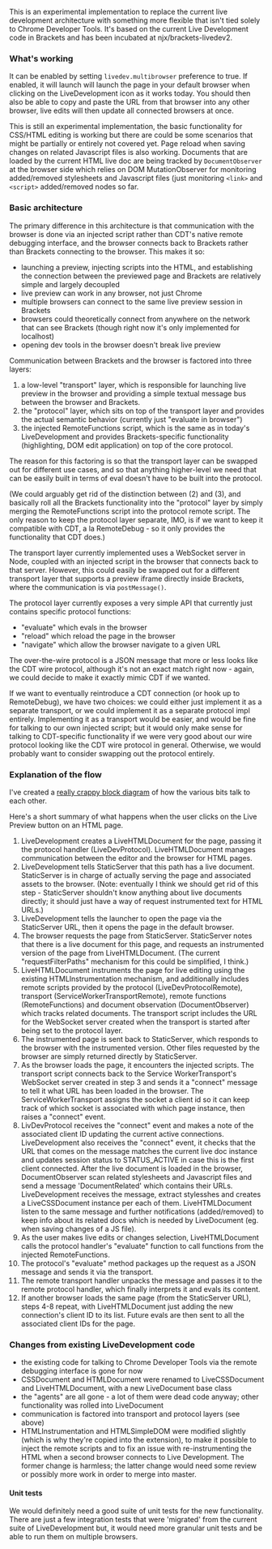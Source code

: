 
This is an experimental implementation to replace the current live development architecture with something more flexible that isn't tied solely to Chrome Developer Tools. 
It's based on the current Live Development code in Brackets and has been incubated at njx/brackets-livedev2.

### What's working

It can be enabled by setting ```livedev.multibrowser``` preference to true. If enabled, it will launch will launch the page in your default browser when clicking on the LiveDevelopment icon as it works today. You should then also be able to copy and paste the URL from that browser into any other browser, live edits will then update all connected browsers at once.

This is still an experimental implementation, the basic functionality for CSS/HTML editing is working but there are could be some scenarios that might be partially or entirely not covered yet. Page reload when saving changes on related Javascript files is also working. Documents that are loaded by the current HTML live doc are being tracked by ```DocumentObserver``` at the browser side which relies on DOM MutationObserver for monitoring added/removed stylesheets and Javascript files (just monitoring ```<link>``` and ```<script>``` added/removed nodes so far. 

### Basic architecture

The primary difference in this architecture is that communication with the browser is done via an injected script rather than CDT's native remote debugging interface, and the browser connects back to Brackets rather than Brackets connecting to the browser. This makes it so:

* launching a preview, injecting scripts into the HTML, and establishing the connection between the previewed page and Brackets are relatively simple and largely decoupled
* live preview can work in any browser, not just Chrome
* multiple browsers can connect to the same live preview session in Brackets
* browsers could theoretically connect from anywhere on the network that can see Brackets (though right now it's only implemented for localhost)
* opening dev tools in the browser doesn't break live preview

Communication between Brackets and the browser is factored into three layers:

1. a low-level "transport" layer, which is responsible for launching live preview in the browser and providing a simple textual message bus between the browser and Brackets.
2. the "protocol" layer, which sits on top of the transport layer and provides the actual semantic behavior (currently just "evaluate in browser")
3. the injected RemoteFunctions script, which is the same as in today's LiveDevelopment and provides Brackets-specific functionality (highlighting, DOM edit application) on top of the core protocol.

The reason for this factoring is so that the transport layer can be swapped out for different use cases, and so that anything higher-level we need that can be easily built in terms of eval doesn't have to be built into the protocol.

(We could arguably get rid of the distinction between (2) and (3), and basically roll all the Brackets functionality into the "protocol" layer by simply merging the RemoteFunctions script into the protocol remote script. The only reason to keep the protocol layer separate, IMO, is if we want to keep it compatible with CDT, a la RemoteDebug - so it only provides the functionality that CDT does.)

The transport layer currently implemented uses a WebSocket server in Node, coupled with an injected script in the browser that connects back to that server. However, this could easily be swapped out for a different transport layer that supports a preview iframe directly inside Brackets, where the communication is via `postMessage()`.

The protocol layer currently exposes a very simple API that currently just contains specific protocol functions: 
 * "evaluate"  which evals in the browser
 * "reload" which reload the page in the browser
 * "navigate" which allow the browser navigate to a given URL
 
The over-the-wire protocol is a JSON message that more or less looks like the CDT wire protocol, although it's not an exact match right now - again, we could decide to make it exactly mimic CDT if we wanted.

If we want to eventually reintroduce a CDT connection (or hook up to RemoteDebug), we have two choices: we could either just implement it as a separate transport, or we could implement it as a separate protocol impl entirely. Implementing it as a transport would be easier, and would be fine for talking to our own injected script; but it would only make sense for talking to CDT-specific functionality if we were very good about our wire protocol looking like the CDT wire protocol in general. Otherwise, we would probably want to consider swapping out the protocol entirely.

### Explanation of the flow

I've created a [really crappy block diagram](https://raw.githubusercontent.com/wiki/njx/brackets-livedev2/livedev2-block-diagram.png) of how the various bits talk to each other.

Here's a short summary of what happens when the user clicks on the Live Preview button on an HTML page.

1. LiveDevelopment creates a LiveHTMLDocument for the page, passing it the protocol handler (LiveDevProtocol). LiveHTMLDocument manages communication between the editor and the browser for HTML pages.
2. LiveDevelopment tells StaticServer that this path has a live document. StaticServer is in charge of actually serving the page and associated assets to the browser. (Note: eventually I think we should get rid of this step - StaticServer shouldn't know anything about live documents directly; it should just have a way of request instrumented text for HTML URLs.)
3. LiveDevelopment tells the launcher to open the page via the StaticServer URL, then it opens the page in the default browser.
4. The browser requests the page from StaticServer. StaticServer notes that there is a live document for this page, and requests an instrumented version of the page from LiveHTMLDocument. (The current "requestFilterPaths" mechanism for this could be simplified, I think.)
5. LiveHTMLDocument instruments the page for live editing using the existing HTMLInstrumentation mechanism, and additionally includes remote scripts provided by the protocol (LiveDevProtocolRemote), transport (ServiceWorkerTransportRemote), remote functions (RemoteFunctions) and document observation (DocumentObserver) which tracks related documents. The transport script includes the URL for the WebSocket server created when the transport is started after being set to the protocol layer.
6. The instrumented page is sent back to StaticServer, which responds to the browser with the instrumented version. Other files requested by the browser are simply returned directly by StaticServer.
7. As the browser loads the page, it encounters the injected scripts. The transport script connects back to the Service WorkerTransport's WebSocket server created in step 3 and sends it a "connect" message to tell it what URL has been loaded in the browser. The ServiceWorkerTransport assigns the socket a client id so it can keep track of which socket is associated with which page instance, then raises a "connect" event.
8. LivDevProtocol receives the "connect" event and makes a note of the associated client ID updating the current active connections. LiveDevelopment also receives the "connect" event, it checks that the URL that comes on the message matches the current live doc instance and updates session status to STATUS_ACTIVE in case this is the first client connected.
After the live document is loaded in the browser, DocumentObserver scan related stylesheets and Javascript files and send a message 'DocumentRelated' which contains their URLs. LiveDevelopment receives the message, extract stylesshes and creates a LiveCSSDocument instance per each of them. LiveHTMLDocument listen to the same message and further notifications (added/removed) to keep info about its related docs which is needed by LiveDocument (eg. when saving changes of a JS file).
9. As the user makes live edits or changes selection, LiveHTMLDocument calls the protocol handler's "evaluate" function to call functions from the injected RemoteFunctions.
10. The protocol's "evaluate" method packages up the request as a JSON message and sends it via the transport.
11. The remote transport handler unpacks the message and passes it to the remote protocol handler, which finally interprets it and evals its content.
12. If another browser loads the same page (from the StaticServer URL), steps 4-8 repeat, with LiveHTMLDocument just adding the new connection's client ID to its list. Future evals are then sent to all the associated client IDs for the page.


### Changes from existing LiveDevelopment code

* the existing code for talking to Chrome Developer Tools via the remote debugging interface is gone for now
* CSSDocument and HTMLDocument were renamed to LiveCSSDocument and LiveHTMLDocument, with a new LiveDocument base class
* the "agents" are all gone - a lot of them were dead code anyway; other functionality was rolled into LiveDocument
* communication is factored into transport and protocol layers (see above)
* HTMLInstrumentation and HTMLSimpleDOM were modified slightly (which is why they're copied into the extension), to make it possible to inject the remote scripts and to fix an issue with re-instrumenting the HTML when a second browser connects to Live Development. The former change is harmless; the latter change would need some review or possibly more work in order to merge into master. 


#### Unit tests

We would definitely need a good suite of unit tests for the new functionality. There are just a few integration tests that were 'migrated' from the current suite of LiveDevelopment but, it would need more granular unit tests and be able to run them on multiple browsers.